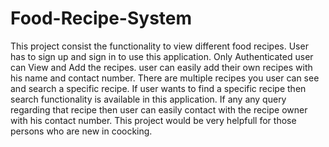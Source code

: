 # Food-Recipe-System
This project consist the functionality to view different food recipes.
User has to sign up and sign in to use this application.
Only Authenticated user can View and Add the recipes.
user can easily add their own recipes with his name and contact number.
There are multiple recipes you user can see and search a specific recipe.
If user wants to find a specific recipe then search functionality is available in this application.
If any any query regarding that recipe then user can easily contact with the recipe owner with his contact number.
This project would be very helpfull for those persons who are new in coocking.
